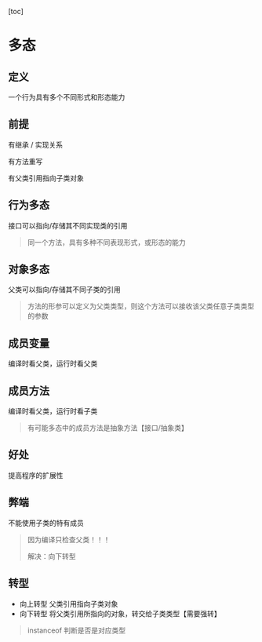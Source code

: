 [toc]

# 多态

## 定义

一个行为具有多个不同形式和形态能力

## 前提

有继承 / 实现关系

有方法重写

有父类引用指向子类对象 

## 行为多态

接口可以指向/存储其不同实现类的引用

> 同一个方法，具有多种不同表现形式，或形态的能力

## 对象多态

父类可以指向/存储其不同子类的引用

> 方法的形参可以定义为父类类型，则这个方法可以接收该父类任意子类类型的参数

## 成员变量

编译时看父类，运行时看父类

## 成员方法

编译时看父类，运行时看子类

> 有可能多态中的成员方法是抽象方法【接口/抽象类】

## 好处

提高程序的扩展性

## 弊端

不能使用子类的特有成员

> 因为编译只检查父类！！！
>
> 解决：向下转型

## 转型

- 向上转型  父类引用指向子类对象
- 向下转型  将父类引用所指向的对象，转交给子类类型【需要强转】

> instanceof 判断是否是对应类型